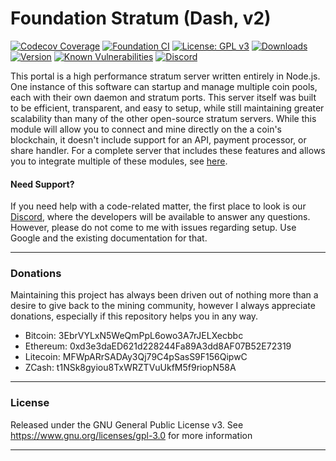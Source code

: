 # Foundation Stratum (Dash, v2)

[![Codecov Coverage](https://img.shields.io/codecov/c/github/blinkhash/foundation-v2-dash.svg?style=flat-square)](https://codecov.io/gh/blinkhash/foundation-v2-dash/)
[![Foundation CI](https://github.com/blinkhash/foundation-v2-dash/actions/workflows/build.yml/badge.svg?branch=master)](https://github.com/blinkhash/foundation-v2-dash/actions/workflows/build.yml)
[![License: GPL v3](https://img.shields.io/badge/License-GPLv3-blue.svg)](https://www.gnu.org/licenses/gpl-3.0)
[![Downloads](https://img.shields.io/npm/dm/foundation-v2-dash.svg)](https://www.npmjs.com/package/foundation-v2-dash)
[![Version](https://img.shields.io/npm/v/foundation-v2-dash.svg)](https://www.npmjs.com/package/foundation-v2-dash)
[![Known Vulnerabilities](https://snyk.io/test/npm/foundation-v2-dash/badge.svg)](https://snyk.io/test/npm/foundation-v2-dash)
[![Discord](https://img.shields.io/discord/738590795384356904)](https://discord.gg/rNjez6VgNF)

This portal is a high performance stratum server written entirely in Node.js. One instance of this software can startup and manage multiple coin pools, each with their own daemon and stratum ports. This server itself was built to be efficient, transparent, and easy to setup, while still maintaining greater scalability than many of the other open-source stratum servers. While this module will allow you to connect and mine directly on the a coin's blockchain, it doesn't include support for an API, payment processor, or share handler. For a complete server that includes these features and allows you to integrate multiple of these modules, see [here](https://github.com/blinkhash/foundation-v2-server).

#### Need Support?

If you need help with a code-related matter, the first place to look is our [Discord](https://discord.gg/rNjez6VgNF), where the developers will be available to answer any questions. However, please do not come to me with issues regarding setup. Use Google and the existing documentation for that.

---

### Donations

Maintaining this project has always been driven out of nothing more than a desire to give back to the mining community, however I always appreciate donations, especially if this repository helps you in any way.

- Bitcoin: 3EbrVYLxN5WeQmPpL6owo3A7rJELXecbbc
- Ethereum: 0xd3e3daED621d228244Fa89A3dd8AF07B52E72319
- Litecoin: MFWpARrSADAy3Qj79C4pSasS9F156QipwC
- ZCash: t1NSk8gyiou8TxWRZTVuUkfM5f9riopN58A

---

### License

Released under the GNU General Public License v3. See https://www.gnu.org/licenses/gpl-3.0 for more information

---
